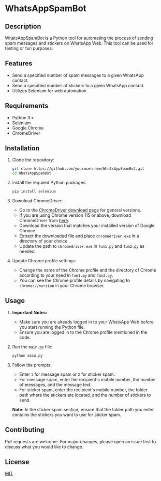 # WhatsAppSpamBot

## Description
WhatsAppSpamBot is a Python tool for automating the process of sending spam messages and stickers on WhatsApp Web. This tool can be used for testing or fun purposes.

## Features
- Send a specified number of spam messages to a given WhatsApp contact.
- Send a specified number of stickers to a given WhatsApp contact.
- Utilizes Selenium for web automation.

## Requirements
- Python 3.x
- Selenium
- Google Chrome
- ChromeDriver

## Installation

1. Clone the repository:
    ```sh
    git clone https://github.com/yourusername/WhatsAppSpamBot.git
    cd WhatsAppSpamBot
    ```

2. Install the required Python packages:
    ```sh
    pip install selenium
    ```

3. Download ChromeDriver:
    - Go to the [ChromeDriver download page](https://developer.chrome.com/docs/chromedriver/downloads) for general versions.
    - If you are using Chrome version 115 or above, download ChromeDriver from [here](https://googlechromelabs.github.io/chrome-for-testing/).
    - Download the version that matches your installed version of Google Chrome.
    - Extract the downloaded file and place `chromedriver.exe` in a directory of your choice.
    - Update the path to `chromedriver.exe` in `fun1.py` and `fun2.py` as needed.

4. Update Chrome profile settings:
    - Change the name of the Chrome profile and the directory of Chrome according to your need in `fun1.py` and `fun2.py`.
    - You can see the Chrome profile details by navigating to `chrome://version` in your Chrome browser.

## Usage

1. **Important Notes:**
    - Make sure you are already logged in to your WhatsApp Web before you start running the Python file.
    - Ensure you are logged in to the Chrome profile mentioned in the code.

2. Run the `main.py` file:
    ```sh
    python main.py
    ```

3. Follow the prompts:
    - Enter `1` for message spam or `2` for sticker spam.
    - For message spam, enter the recipient's mobile number, the number of messages, and the message text.
    - For sticker spam, enter the recipient's mobile number, the folder path where the stickers are located, and the number of stickers to send.

    **Note:** In the sticker spam section, ensure that the folder path you enter contains the stickers you want to use for sticker spam.

## Contributing
Pull requests are welcome. For major changes, please open an issue first to discuss what you would like to change.

## License
[MIT](LICENSE)

